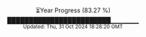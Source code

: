 <p align="center">
⏳Year Progress (83.27 %) <br>
████████████████████████▁▁▁▁▁▁ <br>
<sub>Updated: Thu, 31 Oct 2024 18:28:20 GMT</sub>
</p>

